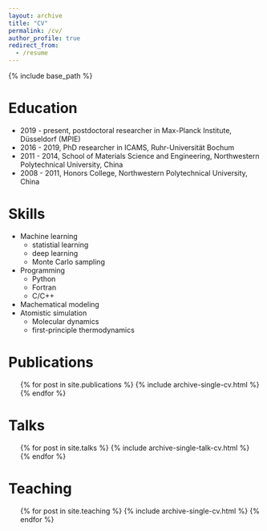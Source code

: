 ```yaml
---
layout: archive
title: "CV"
permalink: /cv/
author_profile: true
redirect_from:
  - /resume
---
```


{% include base_path %}

Education
======
* 2019 - present, postdoctoral researcher in Max-Planck Institute, Düsseldorf (MPIE)
* 2016 - 2019, PhD researcher in ICAMS, Ruhr-Universität Bochum
* 2011 - 2014, School of Materials Science and Engineering, Northwestern Polytechnical University, China
* 2008 - 2011, Honors College, Northwestern Polytechnical University, China

Skills
======
* Machine learning
  * statistial learning
  * deep learning
  * Monte Carlo sampling
* Programming
  * Python
  * Fortran
  * C/C++
* Machematical modeling
* Atomistic simulation
  * Molecular dynamics
  * first-principle thermodynamics

Publications
======
  <ul>{% for post in site.publications %}
    {% include archive-single-cv.html %}
  {% endfor %}</ul>
  
Talks
======
  <ul>{% for post in site.talks %}
    {% include archive-single-talk-cv.html %}
  {% endfor %}</ul>
  
Teaching
======
  <ul>{% for post in site.teaching %}
    {% include archive-single-cv.html %}
  {% endfor %}</ul>
